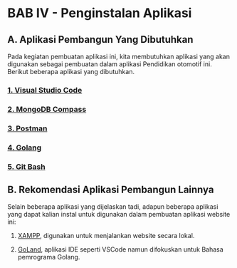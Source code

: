 # BAB IV - Penginstalan Aplikasi

## A. Aplikasi Pembangun Yang Dibutuhkan
Pada kegiatan pembuatan aplikasi ini, kita membutuhkan aplikasi yang akan digunakan sebagai pembuatan dalam aplikasi Pendidikan otomotif ini. Berikut beberapa aplikasi yang dibutuhkan.

### [1. Visual Studio Code](./1.%20Visual%20Studio%20Code/README.MD)
### [2. MongoDB Compass](./2.%20MongoDB%20Compass/README.MD)
### [3. Postman](./3.%20Postman/README.MD)
### [4. Golang](./4.%20Golang/README.MD)
### [5. Git Bash](./5.%20Git%20Bash/README.MD)

## B. Rekomendasi Aplikasi Pembangun Lainnya
Selain beberapa aplikasi yang dijelaskan tadi, adapun beberapa aplikasi yang dapat kalian instal untuk digunakan dalam pembuatan aplikasi website ini:

1.	[XAMPP](https://www.apachefriends.org/download.html), digunakan untuk menjalankan website secara lokal.

2.	[GoLand](https://www.jetbrains.com/go/), aplikasi IDE seperti VSCode namun difokuskan untuk Bahasa pemrograma Golang.



